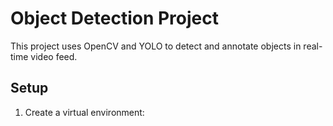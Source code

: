 # Object Detection Project

This project uses OpenCV and YOLO to detect and annotate objects in real-time video feed.

## Setup

1. Create a virtual environment: 
